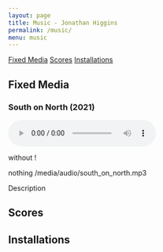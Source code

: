 ```yaml
---
layout: page
title: Music - Jonathan Higgins
permalink: /music/
menu: music
---
```


[Fixed Media](#fixed-media) [Scores](#scores) [Installations](#installations)


## Fixed Media

### South on North (2021)

![](/media/audio/south_on_north.mp3)

without !
[](/media/audio/south_on_north.mp3)

nothing
/media/audio/south_on_north.mp3

Description


## Scores



## Installations
